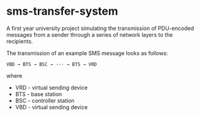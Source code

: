 # sms-transfer-system
A first year university project simulating the transmission of PDU-encoded messages from a sender through a series of network layers to the recipients.

The transmission of an example SMS message looks as follows: 

    VBD → BTS → BSC → ··· → BTS → VRD

where
- VRD - virtual sending device 
- BTS - base station 
- BSC - controller station 
- VBD - virtual sending device 

    
